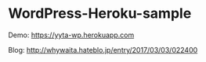 # WordPress-Heroku-sample

Demo: https://yyta-wp.herokuapp.com

Blog: http://whywaita.hateblo.jp/entry/2017/03/03/022400
